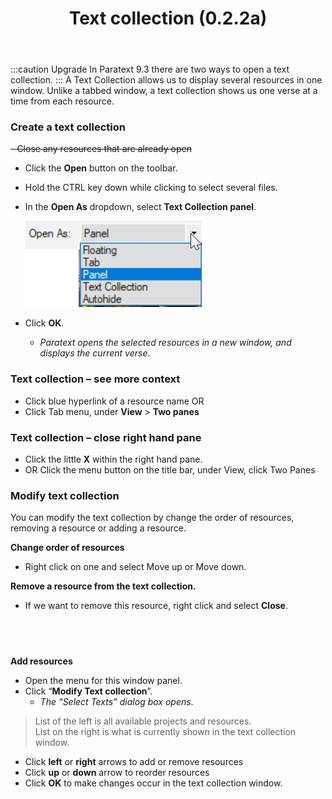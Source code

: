 ﻿---
title: Text collection (0.2.2a)
---
:::caution Upgrade
In Paratext 9.3 there are two ways to open a text collection.
:::
A Text Collection allows us to display several resources in one window. Unlike a tabbed window, a text collection shows us one verse at a time from each resource.

### Create a text collection

~~-   Close any resources that are already open~~
-   Click the **Open** button on the toolbar.
-   Hold the CTRL key down while clicking to select several files.
-   In the **Open As** dropdown, select **Text Collection panel**.

    ![](../media/5aed52b12eeb9fb51d7cc2f259a4c06f.png)

-   Click **OK**.  
    -  *Paratext opens the selected resources in a new window, and displays the current verse*.

### Text collection – see more context

-   Click blue hyperlink of a resource name OR
-   Click Tab menu, under **View** \> **Two panes**

### Text collection – close right hand pane

-   Click the little **X** within the right hand pane.
-   OR Click the menu button on the title bar, under View, click Two Panes

### Modify text collection

You can modify the text collection by change the order of resources, removing a resource or adding a resource.

**Change order of resources**

-   Right click on one and select Move up or Move down.

**Remove a resource from the text collection.**

-   If we want to remove this resource, right click and select **Close**.

 
-----

**Add resources**

-   Open the menu for this window panel.
-   Click “**Modify Text collection**”.  
    -  *The “Select Texts” dialog box opens*.

>    List of the left is all available projects and resources.  
>    List on the right is what is currently shown in the text collection window.

-   Click **left** or **right** arrows to add or remove resources
-   Click **up** or **down** arrow to reorder resources
-   Click **OK** to make changes occur in the text collection window.


